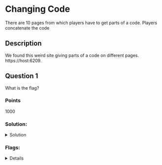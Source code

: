 # Changing Code

There are 10 pages from which players have to get parts of a code. Players concatenate the code 

## Description

We found this weird site giving parts of a code on different pages. https://host:6209.

## Question 1

What is the flag?

### Points

1000

### Solution:

<details>
<summary>Solution</summary>

See `solve.py`.
</details>

### Flags:

<details>

flag pattern is:

`ODUCTF{...}`
</details>
